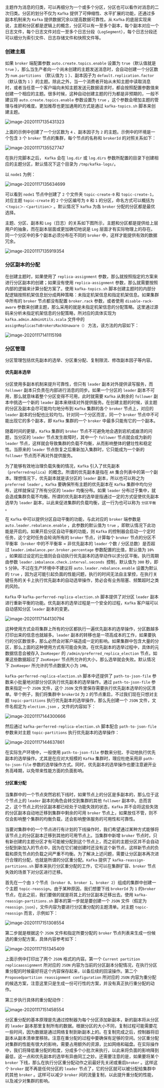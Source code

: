 主题作为消息的归类，可以再细分为一个或多个分区，分区也可以看作对消息的二次归类。分区的划分不仅为 `Kafka` 提供了可伸缩性、水平扩展的功能，还通过多副本机制来为 `Kafka` 提供数据冗余以提高数据可靠性。从 `Kafka` 的底层实现来说，主题和分区都是逻辑上的概念，分区可以有一至多个副本，每个副本对应一个日志文件，每个日志文件对应一至多个日志分段（`LogSegment`），每个日志分段还可以细分为索引文件、日志存储文件和快照文件等。

### 创建主题

如果 `broker` 端配置参数 `auto.create.topics.enable` 设置为 `true`（默认值就是 `true` ），那么当生产者向一个尚未创建的主题发送消息时，会自动创建一个分区数为 `num.partitions` （默认值为 `1` ）、副本因子为 `default.replication.factor` （默认值为 `1` ）的主题。除此之外，当一个消费者开始从未知主题中读取消息时，或者当任意一个客户端向未知主题发送元数据请求时，都会按照配置参数值来创建一个相应的主题。很多时候，这种自动创建主题的行为都是非预期的，一般不建议将 `auto.create.topics.enable` 参数设置为 `true` ，这个参数会增加主题的管理与维护的难度。更加推荐也更加通用的方式是通过 `kafka-topics.sh` 脚本来创建主题。

![image-20201117135431323](assets/image-20201117135431323.png)

上面的示例中创建了一个分区数为 `4` 、副本因子为 `2` 的主题。示例中的环境是一个包含 `3` 个 `broker` 节点的集群，每个节点的名称和 `brokerId` 的对照关系如下：

![image-20201117135527747](assets/image-20201117135527747.png)

在执行完脚本之后， `Kafka` 会在 `log.dir` 或 `log.dirs` 参数所配置的目录下创建相应的主题分区，默认情况下这个目录为 `/tmp/kafka-logs/`。

以 `node1` 为例：

![image-20201117135634699](assets/image-20201117135634699.png)

可以看到 `node1` 节点中创建了 `2` 个文件夹 `topic-create-0` 和 `topic-create-1`，对应主题 `topic-create` 的 `2` 个分区编号为 `0` 和 `1` 的分区，命名方式可以概括为 `＜topic＞-＜partition＞` 。默认情况下 `kafka` 为各 `broker` 分配的分区都是最优选择。

主题、分区、副本和 `Log`（日志）的关系如下图所示，主题和分区都是提供给上层用户的抽象，而在副本层面或更加确切地说是 `Log` 层面才有实际物理上的存在。同一个分区中的多个副本必须分布在不同的 `broker` 中，这样才能提供有效的数据冗余。

![image-20201117135919354](assets/image-20201117135919354.png)

### 分区副本的分配

在创建主题时，如果使用了 `replica-assignment` 参数，那么就按照指定的方案来进行分区副本的创建；如果没有使用 `replica-assignment` 参数，那么就需要按照内部的逻辑来计算分配方案了。使用 `kafka-topics.sh` 脚本创建主题时的内部分配逻辑按照机架信息划分成两种策略：未指定机架信息和指定机架信息。如果集群中所有的 `broker` 节点都没有配置 `broker.rack` 参数，或者使用 `disable-rack-aware` 参数来创建主题，那么采用的就是未指定机架信息的分配策略。这里通过源码来分析未指定机架信息的分配策略，所对应的具体实现为 `kafka.admin.AdminUtils.scala` 文件中的 `assignReplicasToBrokersRackUnaware（）` 方法，该方法的内容如下：

![image-20201117141115198](assets/image-20201117141115198.png)

### 分区管理

分区管理包括优先副本的选举、分区重分配、复制限流、修改副本因子等内容。

#### 优先副本选举

分区使用多副本机制来提升可靠性，但只有 `leader` 副本对外提供读写服务，而 `follower` 副本只负责在内部进行消息的同步。如果一个分区的 `leader` 副本不可用，那么就意味着整个分区变得不可用，此时就需要 `Kafka` 从剩余的 `follower` 副本中挑选一个新的 `leader` 副本来继续对外提供服务。在创建主题的时候，该主题的分区及副本会尽可能均匀地分布到 `Kafka` 集群的各个 `broker` 节点上，对应的 `leader` 副本的分配也比较均匀。针对同一个分区而言，同一个 `broker` 节点中不可能出现它的多个副本，即 `Kafka` 集群的一个 `broker` 中最多只能有它的一个副本。

随着时间的更替，`Kafka` 集群的 `broker` 节点不可避免地会遇到宕机或崩溃的问题，当分区的 `leader` 节点发生故障时，其中一个 `follower` 节点就会成为新的 `leader` 节点，这样就会导致集群的负载不均衡，从而影响整体的健壮性和稳定性。当原来的 `leader` 节点恢复之后重新加入集群时，它只能成为一个新的`follower` 节点而不再对外提供服务。

为了能够有效地治理负载失衡的情况，`Kafka` 引入了优先副本（`preferredreplica`）的概念。所谓的优先副本是指在 `AR` 集合列表中的第一个副本。理想情况下，优先副本就是该分区的 `leader` 副本，所以也可以称之为 `preferred leader` 。`Kafka` 要确保所有主题的优先副本在 `Kafka` 集群中均匀分布，这样就保证了所有分区的 `leader` 均衡分布。如果 `leader` 分布过于集中，就会造成集群负载不均衡。所谓的优先副本的选举是指通过一定的方式促使优先副本选举为 `leader` 副本，以此来促进集群的负载均衡，这一行为也可以称为 `分区平衡` 。

在 `Kafka` 中可以提供分区自动平衡的功能，与此对应的 `broker` 端参数是 `auto.leader.rebalance.enable` ，此参数的默认值为 `true` ，即默认情况下此功能是开启的。如果开启分区自动平衡的功能，则 `Kafka` 的控制器会启动一个定时任务，这个定时任务会轮询所有的 `broker` 节点，计算每个 `broker` 节点的分区不平衡率（`broker` 中的不平衡率 = 非优先副本的 `leader` 个数 / 分区总数）是否超过 `leader.imbalance.per.broker.percentage` 参数配置的比值，默认值为 `10%` ，如果超过设定的比值则会自动执行优先副本的选举动作以求分区平衡。执行周期由参数 `leader.imbalance.check.interval.seconds `控制，默认值为 `300` 秒，即 `5` 分钟。不过在生产环境中不建议将 `auto.leader.rebalance.enable` 设置为默认的 `true` ，因为这可能引起负面的性能问题，执行的时间无法自主掌控，在执行关键任务的关卡上执行优先副本的自动选举操作，势必会有业务阻塞、频繁超时之类的风险。

`Kafka` 中 `kafka-perferred-replica-election.sh` 脚本提供了对分区 `leader` 副本进行重新平衡的功能。优先副本的选举过程是一个安全的过程，`Kafka` 客户端可以自动感知分区 `leader` 副本的变更。

![image-20201117144130794](assets/image-20201117144130794.png)

这种使用方式会将集群上所有的分区都执行一遍优先副本的选举操作，分区数越多打印出来的信息也就越多。`leader` 副本的转移也是一项高成本的工作，如果要执行的分区数很多，那么必然会对客户端造成一定的影响。如果集群中包含大量的分区，那么上面的这种使用方式有可能会失效。在优先副本的选举过程中，具体的元数据信息会被存入 `ZooKeeper` 的 `/admin/preferred_replica_election` 节点，如果这些数据超过了 `ZooKeeper` 节点所允许的大小，那么选举就会失败。默认情况下 `ZooKeeper` 所允许的节点数据大小为 `1MB`。

`kafka-perferred-replica-election.sh` 脚本中还提供了 `path-to-json-file` 参数来小批量地对部分分区执行优先副本的选举操作。通过 `path-to-json-file` 参数来指定一个 `JSON` 文件，这个 `JSON` 文件里保存需要执行优先副本选举的分区清单。举个例子，我们将集群中 `brokerId` 为 `2` 的节点重启，不过我们现在只想对主题 `topic-partitions` 执行优先副本的选举操作，那么先创建一个 `JSON` 文件，文件名假定为 `election.json` ，文件的内容如下：

![image-20201117144300666](assets/image-20201117144300666.png)

然后通过 `kafka-perferred-replica-election.sh` 脚本配合 `path-to-json-file` 参数来对主题 `topic-partitions` 执行优先副本的选举操作：

![image-20201117144637861](assets/image-20201117144637861.png)

在实际生产环境中，一般使用 `path-to-json-file` 参数来分批、手动地执行优先副本的选举操作。尤其是在应对大规模的 `Kafka` 集群时，理应杜绝采用非 `path-to-json-file` 参数的选举操作方式。同时，优先副本的选举操作也要注意避开业务高峰期，以免带来性能方面的负面影响。

#### 分区重分配

当集群中的一个节点突然宕机下线时，如果节点上的分区是多副本的，那么位于这个节点上的 `leader` 副本的角色会转交到集群的其他 `follower` 副本中。总而言之，这个节点上的分区副本都已经处于功能失效的状态，`Kafka` 并不会将这些失效的分区副本自动地迁移到集群中剩余的可用 `broker` 节点上，如果放任不管，则不仅会影响整个集群的均衡负载，还会影响整体服务的可用性和可靠性。

当要对集群中的一个节点进行有计划的下线操作时，我们希望通过某种方式能够将该节点上的分区副本迁移到其他的可用节点上。当集群中新增 `broker` 节点时，只有新创建的主题分区才有可能被分配到这个节点上，而之前的主题分区并不会自动分配到新加入的节点中，因为在它们被创建时还没有这个新节点，这样新节点的负载和原先节点的负载之间严重不均衡。为了解决上述问题，需要让分区副本再次进行合理的分配，也就是所谓的分区重分配。`Kafka` 提供了 `kafka-reassign-partitions.sh` 脚本来执行分区重分配的工作，它可以在集群扩容、`broker` 节点失效的场景下对分区进行迁移。

首先在一个由 `3` 个节点（`broker 0`、`broker 1`、`broker 2`）组成的集群中创建一个主题 `topic-reassign`。由于某种原因，我们想要下线 `brokerId` 为 `1` 的`broker` 节点，在此之前，我们要做的就是将其上的分区副本迁移出去。使用 `kafka-reassign-partitions.sh` 脚本的第一步就是要创建一个 `JSON` 文件（假定为`reassign.json`），文件内容为要进行分区重分配的主题清单。对主题 `topic-reassign` 而言，示例如下：

![image-20201117151308554](assets/image-20201117151308554.png)

第二步就是根据这个 `JSON` 文件和指定所要分配的 `broker` 节点列表来生成一份候选的重分配方案，具体内容参考如下：

![image-20201117151345409](assets/image-20201117151345409.png)

上面示例中打印出了两个 `JSON` 格式的内容。第一个 `Current partition replicaassignment` 所对应的 `JSON` 内容为当前的分区副本分配情况，在执行分区重分配的时候最好将这个内容保存起来，以备后续的回滚操作。第二个 `Proposedpartition reassignment configuration` 所对应的 `JSON` 内容为重分配的候选方案，注意这里只是生成一份可行性的方案，并没有真正执行重分配的动作。

第三步执行具体的重分配动作：

![image-20201117151458554](assets/image-20201117151458554.png)

分区重分配的基本原理是先通过控制器为每个分区添加新副本，新的副本将从分区的 `leader` 副本那里复制所有的数据。根据分区的大小不同，复制过程可能需要花一些时间，因为数据是通过网络复制到新副本上的。在复制完成之后，控制器将旧副本从副本清单里移除。注意在重分配的过程中要确保有足够的空间。分区重分配对集群的性能有很大的影响，需要占用额外的资源，比如网络和磁盘。在实际操作中，我们将降低重分配的粒度，分成多个小批次来执行，以此来将负面的影响降到最低，这一点和优先副本的选举有异曲同工之妙。还需要注意的是，如果要将某个 `broker` 下线，那么在执行分区重分配动作之前最好先关闭或重启`broker` 。这样这个 `broker` 就不再是任何分区的 `leader` 节点了，它的分区就可以被分配给集群中的其他 `broker` 。这样可以减少 `broker` 间的流量复制，以此提升重分配的性能，以及减少对集群的影响。